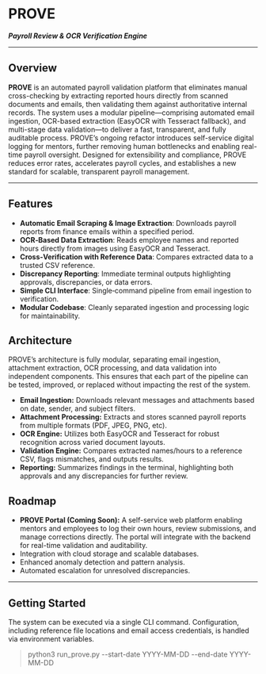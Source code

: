 # PROVE  
_**Payroll Review & OCR Verification Engine**_

---

## Overview

**PROVE** is an automated payroll validation platform that eliminates manual cross-checking by extracting reported hours directly from scanned documents and emails, then validating them against authoritative internal records. The system uses a modular pipeline—comprising automated email ingestion, OCR-based extraction (EasyOCR with Tesseract fallback), and multi-stage data validation—to deliver a fast, transparent, and fully auditable process. PROVE’s ongoing refactor introduces self-service digital logging for mentors, further removing human bottlenecks and enabling real-time payroll oversight. Designed for extensibility and compliance, PROVE reduces error rates, accelerates payroll cycles, and establishes a new standard for scalable, transparent payroll management.

---

## Features

- **Automatic Email Scraping & Image Extraction**: Downloads payroll reports from finance emails within a specified period.  
- **OCR‑Based Data Extraction**: Reads employee names and reported hours directly from images using EasyOCR and Tesseract.  
- **Cross‑Verification with Reference Data**: Compares extracted data to a trusted CSV reference.  
- **Discrepancy Reporting**: Immediate terminal outputs highlighting approvals, discrepancies, or data errors.  
- **Simple CLI Interface**: Single‑command pipeline from email ingestion to verification.  
- **Modular Codebase**: Cleanly separated ingestion and processing logic for maintainability.  

## Architecture

PROVE’s architecture is fully modular, separating email ingestion, attachment extraction, OCR processing, and data validation into independent components. This ensures that each part of the pipeline can be tested, improved, or replaced without impacting the rest of the system.

- **Email Ingestion:** Downloads relevant messages and attachments based on date, sender, and subject filters.
- **Attachment Processing:** Extracts and stores scanned payroll reports from multiple formats (PDF, JPEG, PNG, etc).
- **OCR Engine:** Utilizes both EasyOCR and Tesseract for robust recognition across varied document layouts.
- **Validation Engine:** Compares extracted names/hours to a reference CSV, flags mismatches, and outputs results.
- **Reporting:** Summarizes findings in the terminal, highlighting both approvals and any discrepancies for further review.

## Roadmap

- **PROVE Portal (Coming Soon):** A self-service web platform enabling mentors and employees to log their own hours, review submissions, and manage corrections directly. The portal will integrate with the backend for real-time validation and auditability.
- Integration with cloud storage and scalable databases.
- Enhanced anomaly detection and pattern analysis.
- Automated escalation for unresolved discrepancies.

---

## Getting Started

The system can be executed via a single CLI command. Configuration, including reference file locations and email access credentials, is handled via environment variables.

>
>python3 run_prove.py --start-date YYYY-MM-DD --end-date YYYY-MM-DD
>

